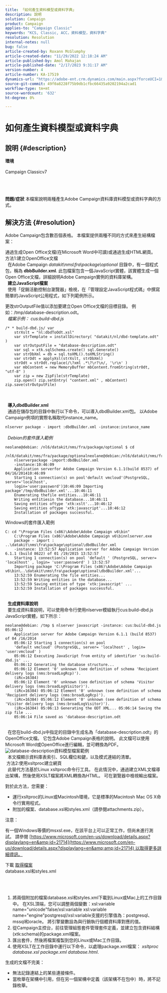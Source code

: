 ```yaml
---
title: 「如何產生資料模型或資料字典」
description: 說明
solution: Campaign
product: Campaign
applies-to: "Campaign Classic"
keywords: "KCS, Classic, ACC，資料模型，資料字典"
resolution: Resolution
internal-notes: null
bug: false
article-created-by: Roxann McGlumphy
article-created-date: "11/29/2022 12:18:24 AM"
article-published-by: Amol Mahajan
article-published-date: "2/17/2023 9:31:17 AM"
version-number: 4
article-number: KA-17519
dynamics-url: "https://adobe-ent.crm.dynamics.com/main.aspx?forceUCI=1&pagetype=entityrecord&etn=knowledgearticle&id=d691fa51-7b6f-ed11-9561-6045bd006079"
source-git-commit: 49f0a8228f75b9db1cfbc66435a9202194a2cad1
workflow-type: tm+mt
source-wordcount: '632'
ht-degree: 0%

---
```


# 如何產生資料模型或資料字典

## 說明 {#description}

<b>環境</b><br><br>Campaign Classicv7<br><br> <br><br><br><b>問題/症狀</b>
本檔案說明兩種產生Adobe Campaign資料庫資料模型或資料字典的方式。


## 解決方法 {#resolution}


Adobe Campaign包含數百個表格。 本檔案提供兩種不同的方式來產生結構檔案：

通過生成Open Office文檔(在Microsoft Word中可讀)或通過生成HTML網頁。
<br>方法1:建立OpenOffice文檔<br> 
在Adobe Campaign *datakit\nms\fra\package\optional* 目錄中，有一個程式包，稱為 <b>dbbBuilder.xml</b>. 此包檔案包含一個JavaScript實體，該實體生成一個Open Office文檔，詳細說明Adobe Campaign實例的資料庫架構。
<br> 
<b>建立JavaScript檔案</b>
<br> 
使用「促銷活動控制台瀏覽器」檢視，在「管理設定JavaScript程式碼」中撰寫簡單的JavaScript公用程式，如下列範例所示。

更改strOutputFile值以添加要建立Open Office文檔的目標目錄。 例如：/tmp/database-description.odt。
<br> 
*檔案示例： cus:build-dbd.js*


```
/* * build-dbd.js/ var 
    strXslt = "nl:dbdToOdt.xsl" 
    var strTemplate = installDirectory( "datakit/nl/dbd-template.odt" ) 
    var strOutputFile = "database-description.odt" 
    var sql = xtk.sqlSchema.create() sql.Generate() 
    var strDbXml = db = sql.toXML().toXMLString() 
    var strOdt = applyXsl(strXslt, strDbXml) 
    strOdt = strOdt.replace(/\?xml .*\?\r?\n/, '\r\n' ) 
    var mbContent = new MemoryBuffer mbContent.fromString(strOdt, "utf-8" ) 
    var zip = new ZipFile(strTemplate) 
    zip.open() zip.setEntry( "content.xml" , mbContent) zip.save(strOutputFile)
```

<br> <br> 
<b>導入dbdBuilder.xml</b>
<br> 
通過在儲存包的目錄中執行以下命令，可以導入dbdBuilder.xml包。 以Adobe Campaign例項的實際名稱取代instance_name。

`nlserver package - import :dbdBuilder.xml -instance:instance_name`
<br><br> 
*Debian的套件匯入範例*


```
neolane@debian: /nl6/datakit/nms/fra/package/optional $ cd 
    /nl6/datakit/nms/fra/package/optionalneolane@debian:/nl6/datakit/nms/fra/package/optional$ 
    nlserverpackage -import:dbdBuilder.xml 
    -instance:10:46:09 
    Application serverfor Adobe Campaign Version 6.1.1(build 8537) of 04/16/201410:46:09 
    Starting 1 connection(s) on pool'default vmcloud'(PostgreSQL, server='localhost', 
    login='user:password')10:46:09 Importing package'/tmp/dbdBuilder.xml'...10:46:11 
    Enumerating thefile entities...10:46:11 
    Writing entitiesin the database...10:46:11 
    Saving entities oftype 'xtk:xslt'...10:46:12 
    Saving entities oftype 'xtk:javascript'...10:46:12 
    Installation of packages successful.
```


Windows的套件匯入範例


```
C: cd "\Program Files (x86)\Adobe\Adobe Campaign v6\bin" 
    C:\Program Files (x86)\Adobe\Adobe Campaign v6\binnlserver.exe 
    package - import : ..\datakit\nms\fra\package\optional\dbdBuilder.xml 
    -instance: 13:52:57 Application server for Adobe Campaign Version 6.1.1 (build 8622) of 01 /19/2015 13:52:57 
    Starting 1 connection(s) on pool 'default ' (PostgreSQL, server= 'localhost' , login= 'user:password' ) 13:52:57
    Importing package 'C:\Program Files (x86)\Adobe\Adobe Campaign v6\bin\..\datakit\nms\fra\package\optional\dbdBuilder.xml'... 
    13:52:59 Enumerating the file entities... 
    13:52:59 Writing entities in the database... 
    13:52:59 Saving entities of type 'xtk:javascript' ... 
    13:52:59 Installation of packages successful.
```

<br> 
<b>生成資料庫說明</b>
<br> 
要生成資料庫說明，可以使用命令行使用nlserver模組執行cus:build-dbd.js JavaScript實體，如下所示：


```
neolane@debian: /tmp $ nlserver javascript -instance: cus:build-dbd.js 05:06:12 
    Application server for Adobe Campaign Version 6.1.1 (build 8537) of 04 /16/2014 
    05:06:12 Starting 1 connection(s) on pool 
    'default vmcloud' (PostgreSQL, server= 'localhost' , login= 'user:vmcloud' ) 
    05:06:12 Executing JavaScript from entity of identifier 'xs:build-dbd.js' ... 
    05:06:12 Generating the database structure... 
    05:06:12 Element '0' unknown (see definition of schema 'Recipient delivery logs (nms:broadLogRcp)'). 
    (iRc=16384) 
    05:06:12 Element '0' unknown (see definition of schema 'Visitor delivery logs (nms:broadLogVisitor)'). 
    (iRc=16384) 05:06:12 Element '0' unknown (see definition of schema 'Recipient delivery logs (nms:broadLogRcp)'). 
    (iRc=16384) 05:06:12 Element '0' unknown (see definition of schema 'Visitor delivery logs (nms:broadLogVisitor)'). 
    (iRc=16384) 05:06:13 Generating the ODT XML... 05:06:14 Saving the zip file ... 
    05:06:14 File saved as 'database-description.odt
```

<br> 
在您在build-dbd.js中指定的目錄中生成名為「database-description.odt」的OpenOffice文檔。 它包含Adobe Campaign表格的說明。 此文檔可以使用Microsoft Word或OpenOffice進行編輯，並可轉換為PDF。
![database-description](https://helpx.adobe.com/content/dam/help/en/campaign/kb/generate-data-model/jcr%3acontent/main-pars/image/database-description.gif "database-description")資料模型檔案範例<br> 
本文檔顯示資料庫表索引、SQL欄位和鍵，以及模式連結的清單。
<br> 方法2:使用xsltproc建立網頁<br> 
此替代方法基於Linux xsltproc命令行工具。 在此情況中，通過建立XML文檔導出架構，然後使用XSLT檔案將XML轉換為HTML。 可在瀏覽器中檢視輸出檔案。

對於此方法，您需要：

- 運行xsltproc的Linux或Macintosh環境，它是標準的Macintosh Mac OS X命令行實用程式。
- 附加的檔案、database.xsl和styles.xml（請參閱attachments.zip）。


注意：

有一個Windows等價的msxsl.exe，在該平台上可以正常工作，但尚未進行測試。 請參閱 [https://www.microsoft.com/en-us/download/details.aspx?displaylang=en&amp;id=21714](https://www.microsoft.com/en-us/download/details.aspx?displaylang=en&amp;amp;id=21714) 以取得更多詳細資訊。



下載
[取得檔案](https://helpx.adobe.com/content/dam/help/en/campaign/kb/generate-data-model/jcr:content/main-pars/download_123504941/attachments.zip "attachments.zip") <br>database.xsl和styles.xml<br> <br> <br> 
1. 將兩個附加的檔案database.xsl和styles.xml下載到Linux或Mac上的工作目錄中。 在XSL頂端，您可以調整兩個變數：xsl:variable name=&quot;unicode&quot;false/xsl:variable xsl:variable name=&quot;engine&quot;postgresql/xsl:variable支援的引擎值為：postgresql、mssql和oracle。 將引擎變數設為與行銷執行個體資料庫對應的值。
2. 從Campaign主控台，前往管理組態套件管理套件定義，並建立包含資料結構(xtk:schema)的package.xml檔案。
3. 匯出套件，然後將檔案複製到您的Linux或Mac工作目錄。
4. 使用XSLT在工作目錄中運行以下命令，以處理package.xml檔案： *xsltproc database.xsl package.xml database.html*.


生成的文檔不完美：

- 無法記錄連結上的某些連接條件。
- 當枚舉在架構中引用，但在另一個架構中定義（該架構不在包中）時，將不記錄枚舉。


